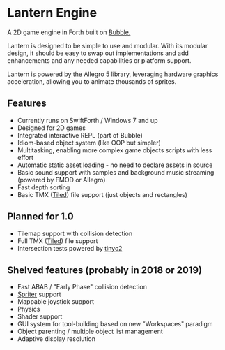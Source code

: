 # Lantern Engine

A 2D game engine in Forth built on [Bubble.](https://github.com/RogerLevy/bubble)

Lantern is designed to be simple to use and modular.  With its modular design, it should be easy to swap out implementations and add enhancements and any needed capabilities or platform support.  

Lantern is powered by the Allegro 5 library, leveraging hardware graphics acceleration, allowing you to animate thousands of sprites.

## Features

- Currently runs on SwiftForth / Windows 7 and up
- Designed for 2D games
- Integrated interactive REPL (part of Bubble)
- Idiom-based object system (like OOP but simpler)
- Multitasking, enabling more complex game objects scripts with less effort
- Automatic static asset loading - no need to declare assets in source
- Basic sound support with samples and background music streaming (powered by FMOD or Allegro)
- Fast depth sorting
- Basic TMX ([Tiled](http://www.mapeditor.org/)) file support (just objects and rectangles)

## Planned for 1.0
- Tilemap support with collision detection
- Full TMX ([Tiled](http://www.mapeditor.org/)) file support
- Intersection tests powered by [tinyc2](https://github.com/RandyGaul/tinyheaders)

## Shelved features (probably in 2018 or 2019)
- Fast ABAB / "Early Phase" collision detection
- [Spriter](https://brashmonkey.com/) support
- Mappable joystick support
- Physics
- Shader support
- GUI system for tool-building based on new "Workspaces" paradigm
- Object parenting / multiple object list management
- Adaptive display resolution

